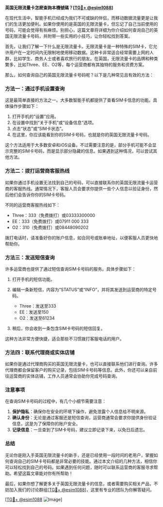 **英国无限流量卡怎麽查詢本機號碼？[[TG💪+ @esim1088](https://t.me/s/esim1088)]**

在现代生活中，智能手机已经成为我们不可或缺的伴侣，而移动数据流量更是让我们的生活更加便利。如果你使用的是英国的无限流量卡，但忘记了自己当前使用的号码，可能会觉得有些麻烦。别担心，这篇文章将详细为你介绍如何查询自己的英国无限流量卡号码，并附带一些实用的小技巧，让你轻松找到答案。

首先，让我们了解一下什么是无限流量卡。无限流量卡是一种特殊的SIM卡，它允许用户在一定时间内无限制地使用移动数据。这种卡非常适合经常需要上网的人群，比如学生、商务人士或者喜欢旅行的朋友。在英国，无限流量卡的品牌和种类繁多，比如Three、EE、O2等，每个运营商都有其独特的服务和资费方案。

那么，如何查询自己的英国无限流量卡号码呢？以下是几种常见且有效的方法：

### 方法一：通过手机设置查询

这是最简单直接的方法之一。大多数智能手机都提供了查看SIM卡信息的功能。具体操作步骤如下：

1. 打开手机的“设置”应用。
2. 在设置中找到“关于手机”或“设备信息”选项。
3. 点击“状态”或“SIM卡状态”。
4. 在这里，你应该能看到你的SIM卡号码，也就是你的英国无限流量卡号码。

这个方法适用于大多数安卓和iOS设备。不过需要注意的是，部分手机可能不会显示完整的SIM卡号码，而是显示部分隐藏的信息。如果遇到这种情况，可以尝试其他方法。

### 方法二：拨打运营商客服热线

如果你通过手机设置无法找到自己的号码，可以直接联系你的英国无限流量卡运营商的客服热线。通常情况下，客服人员会要求你提供一些个人信息以验证身份，然后他们会告诉你你的SIM卡号码。

不同的运营商客服热线如下：
- Three：333（免费拨打）或03333300000
- EE：333（免费拨打）或07911 000 333
- O2：310（免费拨打）或08448090202

拨打电话时，请准备好你的账户信息，如合同号或账单地址，以便客服人员更快地帮助你。

### 方法三：发送短信查询

许多运营商也提供了通过短信查询SIM卡号码的服务。具体步骤如下：

1. 打开手机的短信功能。
2. 编辑一条新短信，内容为“STATUS”或“INFO”，并将其发送到运营商的特定号码。
   - Three：发送至333
   - EE：发送至150
   - O2：发送至61234

3. 稍后，你会收到一条包含SIM卡号码的短信回复。

这种方法非常方便快捷，适合那些不习惯拨打客服电话的用户。

### 方法四：联系代理商或实体店铺

如果你是通过代理商购买的英国无限流量卡，也可以直接联系他们进行查询。许多代理商都会保留客户的购买记录，包括SIM卡号码等信息。此外，你还可以亲自前往运营商的实体店铺，工作人员通常会协助你完成号码查询。

### 注意事项

在查询SIM卡号码的过程中，有几个小细节需要注意：

1. **保护隐私**：确保你在安全的环境下操作，避免泄露个人信息给不明来源。
2. **确认身份**：无论是通过客服还是短信查询，运营商通常会要求你提供身份验证信息，这是为了保障你的账户安全。
3. **记录信息**：一旦查到了SIM卡号码，建议立即记录下来，以免日后遗忘。

### 总结

无论你是刚入手英国无限流量卡的新手，还是已经使用一段时间的老用户，掌握如何查询自己的SIM卡号码都是非常必要的技能。通过本文介绍的几种方法，相信你可以轻松找到自己的号码。如果遇到任何问题，随时可以联系运营商的客服寻求帮助。希望这篇文章能对你有所帮助！

最后，如果你想了解更多关于英国无限流量卡的信息，或者需要购买相关产品，不妨加入我们的讨论群组[[TG💪+ @esim1088](https://t.me/s/esim1088)]，这里有专业的团队为你解答疑问。

[[TG💪+ @esim1088](https://t.me/s/esim1088) ![Image](https://i.postimg.cc/4NQfJmqS/Snipaste-2025-05-13-00-14-12.png)]